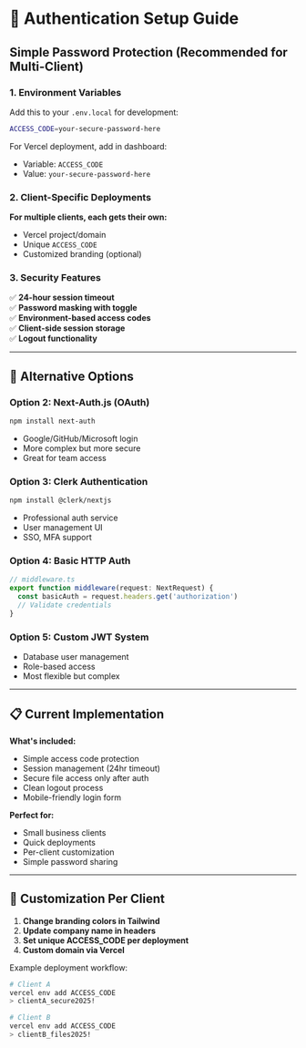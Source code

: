 # 🔐 Authentication Setup Guide

## Simple Password Protection (Recommended for Multi-Client)

### 1. Environment Variables

Add this to your `.env.local` for development:
```bash
ACCESS_CODE=your-secure-password-here
```

For Vercel deployment, add in dashboard:
- Variable: `ACCESS_CODE`
- Value: `your-secure-password-here`

### 2. Client-Specific Deployments

**For multiple clients, each gets their own:**
- Vercel project/domain
- Unique `ACCESS_CODE` 
- Customized branding (optional)

### 3. Security Features

✅ **24-hour session timeout**  
✅ **Password masking with toggle**  
✅ **Environment-based access codes**  
✅ **Client-side session storage**  
✅ **Logout functionality**

---

## 🚀 Alternative Options

### Option 2: Next-Auth.js (OAuth)
```bash
npm install next-auth
```
- Google/GitHub/Microsoft login
- More complex but more secure
- Great for team access

### Option 3: Clerk Authentication
```bash
npm install @clerk/nextjs
```
- Professional auth service
- User management UI
- SSO, MFA support

### Option 4: Basic HTTP Auth
```typescript
// middleware.ts
export function middleware(request: NextRequest) {
  const basicAuth = request.headers.get('authorization')
  // Validate credentials
}
```

### Option 5: Custom JWT System
- Database user management
- Role-based access
- Most flexible but complex

---

## 📋 Current Implementation

**What's included:**
- Simple access code protection
- Session management (24hr timeout)
- Secure file access only after auth
- Clean logout process
- Mobile-friendly login form

**Perfect for:**
- Small business clients
- Quick deployments
- Per-client customization
- Simple password sharing

---

## 🔧 Customization Per Client

1. **Change branding colors in Tailwind**
2. **Update company name in headers**
3. **Set unique ACCESS_CODE per deployment**
4. **Custom domain via Vercel**

Example deployment workflow:
```bash
# Client A
vercel env add ACCESS_CODE
> clientA_secure2025!

# Client B  
vercel env add ACCESS_CODE
> clientB_files2025!
``` 